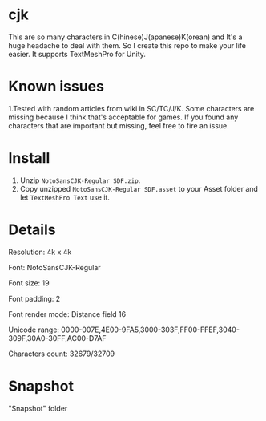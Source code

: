 # cjk
This are so many characters in C(hinese)J(apanese)K(orean) and It's a huge headache to deal with them. So I create this repo to make your life easier. It supports TextMeshPro for Unity.

# Known issues
1.Tested with random articles from wiki in SC/TC/J/K. Some characters are missing because I think that's acceptable for games. If you found any characters that are important but missing, feel free to fire an issue.


# Install
1. Unzip `NotoSansCJK-Regular SDF.zip`.
2. Copy unzipped `NotoSansCJK-Regular SDF.asset` to your Asset folder and let `TextMeshPro Text` use it.


# Details

Resolution: 4k x 4k

Font: NotoSansCJK-Regular 

Font size: 19

Font padding: 2

Font render mode: Distance field 16

Unicode range: 0000-007E,4E00-9FA5,3000-303F,FF00-FFEF,3040-309F,30A0-30FF,AC00-D7AF

Characters count: 32679/32709


# Snapshot

"Snapshot" folder